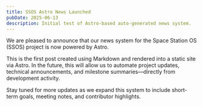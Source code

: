 ```yaml
---
title: SSOS Astro News Launched
pubDate: 2025-06-13
description: Initial test of Astro-based auto-generated news system.
---
```


We are pleased to announce that our news system for the Space Station OS (SSOS) project is now powered by Astro.

This is the first post created using Markdown and rendered into a static site via Astro. In the future, this will allow us to automate project updates, technical announcements, and milestone summaries—directly from development activity.

Stay tuned for more updates as we expand this system to include short-term goals, meeting notes, and contributor highlights.

